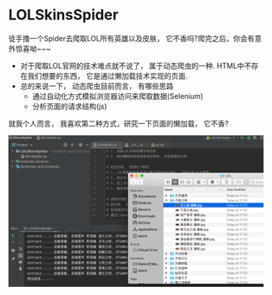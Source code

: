 # LOLSkinsSpider
徒手撸一个Spider去爬取LOL所有英雄以及皮肤， 它不香吗?爬完之后，你会有意外惊喜呦~~~

- 对于爬取LOL官网的技术难点就不说了， 属于动态爬虫的一种. HTML中不存在我们想要的东西， 它是通过懒加载技术实现的页面.
- 总的来说一下， 动态爬虫目前而言， 有哪些思路
  - 通过自动化方式模拟浏览器访问来爬取数据(Selenium)
  - 分析页面的请求结构(js)

就我个人而言， 我喜欢第二种方式，研究一下页面的懒加载， 它不香?

![代码截图](https://github.com/ancherl/LOLSkinsSpider/blob/master/images/Capture.png)
